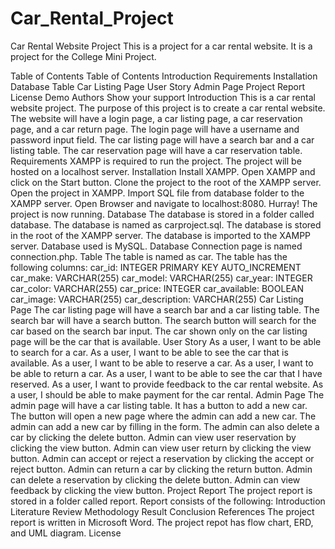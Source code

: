 # Car_Rental_Project
Car Rental Website Project
This is a project for a car rental website. It is a project for the College Mini Project.

Table of Contents
Table of Contents
Introduction
Requirements
Installation
Database
Table
Car Listing Page
User Story
Admin Page
Project Report
License
Demo
Authors
Show your support
Introduction
This is a car rental website project.
The purpose of this project is to create a car rental website.
The website will have a login page, a car listing page, a car reservation page, and a car return page.
The login page will have a username and password input field.
The car listing page will have a search bar and a car listing table.
The car reservation page will have a car reservation table.
Requirements
XAMPP is required to run the project.
The project will be hosted on a localhost server.
Installation
Install XAMPP.
Open XAMPP and click on the Start button.
Clone the project to the root of the XAMPP server.
Open the project in XAMPP.
Import SQL file from database folder to the XAMPP server.
Open Browser and navigate to localhost:8080.
Hurray! The project is now running.
Database
The database is stored in a folder called database.
The database is named as carproject.sql.
The database is stored in the root of the XAMPP server.
The database is imported to the XAMPP server.
Database used is MySQL.
Database Connection page is named connection.php.
Table
The table is named as car.
The table has the following columns:
car_id: INTEGER PRIMARY KEY AUTO_INCREMENT
car_make: VARCHAR(255)
car_model: VARCHAR(255)
car_year: INTEGER
car_color: VARCHAR(255)
car_price: INTEGER
car_available: BOOLEAN
car_image: VARCHAR(255)
car_description: VARCHAR(255)
Car Listing Page
The car listing page will have a search bar and a car listing table.
The search bar will have a search button.
The search button will search for the car based on the search bar input.
The car shown only on the car listing page will be the car that is available.
User Story
As a user, I want to be able to search for a car.
As a user, I want to be able to see the car that is available.
As a user, I want to be able to reserve a car.
As a user, I want to be able to return a car.
As a user, I want to be able to see the car that I have reserved.
As a user, I want to provide feedback to the car rental website.
As a user, I should be able to make payment for the car rental.
Admin Page
The admin page will have a car listing table.
It has a button to add a new car.
The button will open a new page where the admin can add a new car.
The admin can add a new car by filling in the form.
The admin can also delete a car by clicking the delete button.
Admin can view user reservation by clicking the view button.
Admin can view user return by clicking the view button.
Admin can accept or reject a reservation by clicking the accept or reject button.
Admin can return a car by clicking the return button.
Admin can delete a reservation by clicking the delete button.
Admin can view feedback by clicking the view button.
Project Report
The project report is stored in a folder called report.
Report consists of the following:
Introduction
Literature Review
Methodology
Result
Conclusion
References
The project report is written in Microsoft Word.
The project repot has flow chart, ERD, and UML diagram.
License
